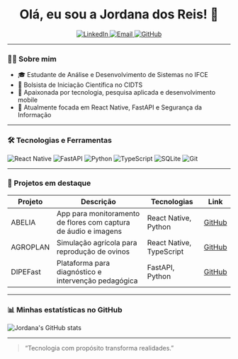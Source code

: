 <!--
  README para perfil GitHub mais estilizado e atraente.
-->

<h1 align="center">Olá, eu sou a Jordana dos Reis! 👋</h1>

<p align="center">
  <a href="https://linkedin.com/in/seu-linkedin" target="_blank" rel="noopener noreferrer">
    <img src="https://img.shields.io/badge/LinkedIn-0A66C2?style=for-the-badge&logo=linkedin&logoColor=white" alt="LinkedIn" />
  </a>
  <a href="mailto:jordana@email.com" target="_blank" rel="noopener noreferrer">
    <img src="https://img.shields.io/badge/Email-D14836?style=for-the-badge&logo=gmail&logoColor=white" alt="Email" />
  </a>
  <a href="https://github.com/seu-usuario" target="_blank" rel="noopener noreferrer">
    <img src="https://img.shields.io/badge/GitHub-181717?style=for-the-badge&logo=github&logoColor=white" alt="GitHub" />
  </a>
</p>

---

### 👩‍🎓 Sobre mim

- 🎓 Estudante de Análise e Desenvolvimento de Sistemas no IFCE  
- 🔬 Bolsista de Iniciação Científica no CIDTS  
- 🌱 Apaixonada por tecnologia, pesquisa aplicada e desenvolvimento mobile  
- 🚀 Atualmente focada em React Native, FastAPI e Segurança da Informação  

---

### 🛠 Tecnologias e Ferramentas

<p>
  <img alt="React Native" src="https://img.shields.io/badge/React_Native-20232A?style=for-the-badge&logo=react&logoColor=61DAFB" />
  <img alt="FastAPI" src="https://img.shields.io/badge/FastAPI-005571?style=for-the-badge&logo=fastapi&logoColor=white" />
  <img alt="Python" src="https://img.shields.io/badge/Python-3776AB?style=for-the-badge&logo=python&logoColor=white" />
  <img alt="TypeScript" src="https://img.shields.io/badge/TypeScript-3178C6?style=for-the-badge&logo=typescript&logoColor=white" />
  <img alt="SQLite" src="https://img.shields.io/badge/SQLite-003B57?style=for-the-badge&logo=sqlite&logoColor=white" />
  <img alt="Git" src="https://img.shields.io/badge/Git-F05032?style=for-the-badge&logo=git&logoColor=white" />
</p>

---

### 🚩 Projetos em destaque

| Projeto   | Descrição                                              | Tecnologias            | Link                                          |
|-----------|--------------------------------------------------------|-----------------------|-----------------------------------------------|
| ABELIA    | App para monitoramento de flores com captura de áudio e imagens | React Native, Python  | [GitHub](https://github.com/seu-usuario/ABELIA) |
| AGROPLAN  | Simulação agrícola para reprodução de ovinos           | React Native, TypeScript | [GitHub](https://github.com/seu-usuario/AGROPLAN) |
| DIPEFast  | Plataforma para diagnóstico e intervenção pedagógica   | FastAPI, Python       | [GitHub](https://github.com/seu-usuario/DIPEFast) |

---

### 📊 Minhas estatísticas no GitHub

![Jordana's GitHub stats](https://github-readme-stats.vercel.app/api?username=seu-usuario&show_icons=true&theme=radical)

---

> “Tecnologia com propósito transforma realidades.”

